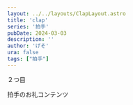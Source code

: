 ```yaml
---
layout: ../../layouts/ClapLayout.astro
title: 'clap'
series: '拍手'
pubDate: 2024-03-03
description: ''
author: 'げそ'
ura: false
tags: ["拍手"]
---
```

２つ目

拍手のお礼コンテンツ
